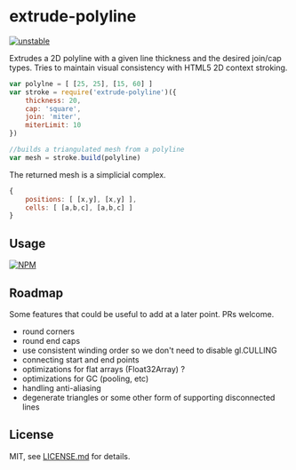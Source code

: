 # extrude-polyline

[![unstable](http://badges.github.io/stability-badges/dist/unstable.svg)](http://github.com/badges/stability-badges)

Extrudes a 2D polyline with a given line thickness and the desired join/cap types. Tries to maintain visual consistency with HTML5 2D context stroking.

```js
var polylne = [ [25, 25], [15, 60] ]
var stroke = require('extrude-polyline')({ 
    thickness: 20, 
    cap: 'square',
    join: 'miter',
    miterLimit: 10
})

//builds a triangulated mesh from a polyline
var mesh = stroke.build(polyline)
```

The returned mesh is a simplicial complex.

```js
{
    positions: [ [x,y], [x,y] ],
    cells: [ [a,b,c], [a,b,c] ]
}
```



## Usage

[![NPM](https://nodei.co/npm/extrude-polyline.png)](https://nodei.co/npm/extrude-polyline/)

## Roadmap

Some features that could be useful to add at a later point. PRs welcome.

- round corners
- round end caps
- use consistent winding order so we don't need to disable gl.CULLING
- connecting start and end points 
- optimizations for flat arrays (Float32Array) ? 
- optimizations for GC (pooling, etc)
- handling anti-aliasing
- degenerate triangles or some other form of supporting disconnected lines


## License

MIT, see [LICENSE.md](http://github.com/mattdesl/extrude-polyline/blob/master/LICENSE.md) for details.
